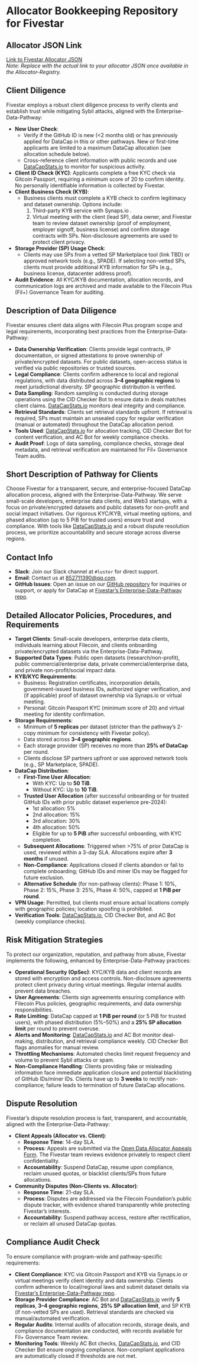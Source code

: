 # Allocator Bookkeeping Repository for Fivestar

## Allocator JSON Link
[Link to Fivestar Allocator JSON](https://github.com/filecoin-project/Allocator-Registry/tree/main/Allocators/Fivestar)  
*Note: Replace with the actual link to your allocator JSON once available in the Allocator-Registry.*

## Client Diligence
Fivestar employs a robust client diligence process to verify clients and establish trust while mitigating Sybil attacks, aligned with the Enterprise-Data-Pathway:

- **New User Check**: 
  - Verify if the GitHub ID is new (<2 months old) or has previously applied for DataCap in this or other pathways. New or first-time applicants are limited to a maximum DataCap allocation (see allocation schedule below).
  - Cross-reference client information with public records and use [DataCapStats.io](https://datacapstats.io) to monitor for suspicious activity.
- **Client ID Check (KYC)**: Applicants complete a free KYC check via Gitcoin Passport, requiring a minimum score of 20 to confirm identity. No personally identifiable information is collected by Fivestar.
- **Client Business Check (KYB)**: 
  - Business clients must complete a KYB check to confirm legitimacy and dataset ownership. Options include:
    1. Third-party KYB service with Synaps.io .
    2. Virtual meeting with the client (lead SP), data owner, and Fivestar team to review dataset ownership (proof of employment, employer signoff, business license) and confirm storage contracts with SPs. Non-disclosure agreements are used to protect client privacy.
- **Storage Provider (SP) Usage Check**: 
  - Clients may use SPs from a vetted SP Marketplace tool (link TBD) or approved network tools (e.g., SPADE). If selecting non-vetted SPs, clients must provide additional KYB information for SPs (e.g., business license, datacenter address proof).
- **Audit Evidence**: All KYC/KYB documentation, allocation records, and communication logs are archived and made available to the Filecoin Plus (Fil+) Governance Team for auditing.

## Description of Data Diligence
Fivestar ensures client data aligns with Filecoin Plus program scope and legal requirements, incorporating best practices from the Enterprise-Data-Pathway:

- **Data Ownership Verification**: Clients provide legal contracts, IP documentation, or signed attestations to prove ownership of private/encrypted datasets. For public datasets, open-access status is verified via public repositories or trusted sources.
- **Legal Compliance**: Clients confirm adherence to local and regional regulations, with data distributed across **3–4 geographic regions** to meet jurisdictional diversity. SP geographic distribution is verified.
- **Data Sampling**: Random sampling is conducted during storage operations using the CID Checker Bot to ensure data in deals matches client claims. [DataCapStats.io](https://datacapstats.io) monitors deal integrity and compliance.
- **Retrieval Standards**: Clients set retrieval standards upfront. If retrieval is required, SPs must maintain an unsealed copy for regular verification (manual or automated) throughout the DataCap allocation period.
- **Tools Used**: [DataCapStats.io](https://datacapstats.io) for allocation tracking, CID Checker Bot for content verification, and AC Bot for weekly compliance checks.
- **Audit Proof**: Logs of data sampling, compliance checks, storage deal metadata, and retrieval verification are maintained for Fil+ Governance Team audits.

## Short Description of Pathway for Clients
Choose Fivestar for a transparent, secure, and enterprise-focused DataCap allocation process, aligned with the Enterprise-Data-Pathway. We serve small-scale developers, enterprise data clients, and Web3 startups, with a focus on private/encrypted datasets and public datasets for non-profit and social impact initiatives. Our rigorous KYC/KYB, virtual meeting options, and phased allocation (up to 5 PiB for trusted users) ensure trust and compliance. With tools like [DataCapStats.io](https://datacapstats.io) and a robust dispute resolution process, we prioritize accountability and secure storage across diverse regions.

## Contact Info
- **Slack**: Join our Slack channel at `#luster` for direct support.
- **Email**: Contact us at [852711390@qq.com](mailto:852711390@qq.com).
- **GitHub Issues**: Open an issue on our [GitHub repository](https://github.com/summerzzzzzzzzzz) for inquiries or support, or apply for DataCap at [Fivestar’s Enterprise-Data-Pathway repo](https://github.com/summerzzzzzzzzzz/Enterprise-Data-Pathway/issues/new).

## Detailed Allocator Policies, Procedures, and Requirements
- **Target Clients**: Small-scale developers, enterprise data clients, individuals learning about Filecoin, and clients onboarding private/encrypted datasets via the Enterprise-Data-Pathway.
- **Supported Data Types**: Public open datasets (research/non-profit), public commercial/enterprise data, private commercial/enterprise data, and private non-profit/social impact data.
- **KYB/KYC Requirements**:
  - Business: Registration certificates, incorporation details, government-issued business IDs, authorized signer verification, and (if applicable) proof of dataset ownership via Synaps.io or virtual meeting.
  - Personal: Gitcoin Passport KYC (minimum score of 20) and virtual meeting for identity confirmation.
- **Storage Requirements**:
  - Minimum of **5 replicas** per dataset (stricter than the pathway’s 2-copy minimum for consistency with Fivestar policy).
  - Data stored across **3–4 geographic regions**.
  - Each storage provider (SP) receives no more than **25% of DataCap** per round.
  - Clients disclose SP partners upfront or use approved network tools (e.g., SP Marketplace, SPADE).
- **DataCap Distribution**:
  - **First-Time User Allocation**:
    - With KYC: Up to **50 TiB**.
    - Without KYC: Up to **10 TiB**.
  - **Trusted User Allocation** (after successful onboarding or for trusted GitHub IDs with prior public dataset experience pre-2024):
    - 1st allocation: 5%
    - 2nd allocation: 15%
    - 3rd allocation: 30%
    - 4th allocation: 50%
    - Eligible for up to **5 PiB** after successful onboarding, with KYC completion.
  - **Subsequent Allocations**: Triggered when >75% of prior DataCap is used, reviewed within a 3-day SLA. Allocations expire after **3 months** if unused.
  - **Non-Compliance**: Applications closed if clients abandon or fail to complete onboarding; GitHub IDs and miner IDs may be flagged for future exclusion.
  - **Alternative Schedule** (for non-pathway clients): Phase 1: 10%, Phase 2: 15%, Phase 3: 25%, Phase 4: 50%, capped at **1 PiB per round**.
- **VPN Usage**: Permitted, but clients must ensure actual locations comply with geographic policies; location spoofing is prohibited.
- **Verification Tools**: [DataCapStats.io](https://datacapstats.io), CID Checker Bot, and AC Bot (weekly compliance checks).

## Risk Mitigation Strategies
To protect our organization, reputation, and pathway from abuse, Fivestar implements the following, enhanced by Enterprise-Data-Pathway practices:

- **Operational Security (OpSec)**: KYC/KYB data and client records are stored with encryption and access controls. Non-disclosure agreements protect client privacy during virtual meetings. Regular internal audits prevent data breaches.
- **User Agreements**: Clients sign agreements ensuring compliance with Filecoin Plus policies, geographic requirements, and data ownership responsibilities.
- **Rate Limiting**: DataCap capped at **1 PiB per round** (or 5 PiB for trusted users), with phased distribution (5%–50%) and a **25% SP allocation limit** per round to prevent overuse.
- **Alerts and Monitoring**: [DataCapStats.io](https://datacapstats.io) and AC Bot monitor deal-making, distribution, and retrieval compliance weekly. CID Checker Bot flags anomalies for manual review.
- **Throttling Mechanisms**: Automated checks limit request frequency and volume to prevent Sybil attacks or spam.
- **Non-Compliance Handling**: Clients providing fake or misleading information face immediate application closure and potential blacklisting of GitHub IDs/miner IDs. Clients have up to **3 weeks** to rectify non-compliance; failure leads to termination of future DataCap allocations.

## Dispute Resolution
Fivestar’s dispute resolution process is fast, transparent, and accountable, aligned with the Enterprise-Data-Pathway:

- **Client Appeals (Allocator vs. Client)**:
  - **Response Time**: 14-day SLA.
  - **Process**: Appeals are submitted via the [Open Data Allocator Appeals Form](https://docs.google.com/forms/d/e/1FAIpQLSfkdb_p9sg5sx_bnSlX0r9rdKXFGmz4dGC1cBtMEYuDym3Ecw/viewform). The Fivestar team reviews evidence privately to respect client confidentiality.
  - **Accountability**: Suspend DataCap, resume upon compliance, reclaim unused quotas, or blacklist clients/SPs from future allocations.
- **Community Disputes (Non-Clients vs. Allocator)**:
  - **Response Time**: 21-day SLA.
  - **Process**: Disputes are addressed via the Filecoin Foundation’s public dispute tracker, with evidence shared transparently while protecting Fivestar’s interests.
  - **Accountability**: Suspend pathway access, restore after rectification, or reclaim all unused DataCap quotas.

## Compliance Audit Check
To ensure compliance with program-wide and pathway-specific requirements:

- **Client Compliance**: KYC via Gitcoin Passport and KYB via Synaps.io or virtual meetings verify client identity and data ownership. Clients confirm adherence to local/regional laws and submit dataset details via [Fivestar’s Enterprise-Data-Pathway repo](https://github.com/summerzzzzzzzzzz/Enterprise-Data-Pathway/issues/new).
- **Storage Provider Compliance**: AC Bot and [DataCapStats.io](https://datacapstats.io) verify **5 replicas**, **3–4 geographic regions**, **25% SP allocation limit**, and SP KYB (if non-vetted SPs are used). Retrieval standards are checked via manual/automated verification.
- **Regular Audits**: Internal audits of allocation records, storage deals, and compliance documentation are conducted, with records available for Fil+ Governance Team review.
- **Monitoring Tools**: Weekly AC Bot checks, [DataCapStats.io](https://datacapstats.io), and CID Checker Bot ensure ongoing compliance. Non-compliant applications are automatically closed if thresholds are not met.
